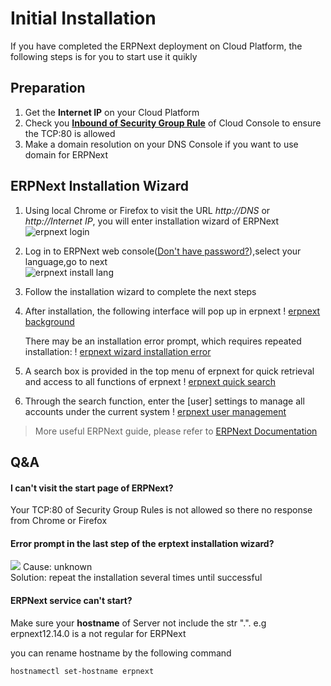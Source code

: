 # Initial Installation

If you have completed the ERPNext deployment on Cloud Platform, the following steps is for you to start use it quikly

## Preparation

1. Get the **Internet IP** on your Cloud Platform
2. Check you **[Inbound of Security Group Rule](https://support.websoft9.com/docs/faq/tech-instance.html)** of Cloud Console to ensure the TCP:80 is allowed
3. Make a domain resolution on your DNS Console if you want to use domain for ERPNext

## ERPNext Installation Wizard

1. Using local Chrome or Firefox to visit the URL *http://DNS* or *http://Internet IP*, you will enter installation wizard of ERPNext
   ![erpnext login](https://libs.websoft9.com/Websoft9/DocsPicture/en/erpnext/erpnext-login-websoft9.png)

2. Log in to ERPNext web console([Don't have password?](/stack-accounts.md#erpnext)),select your language,go to next  
   ![erpnext install lang](https://libs.websoft9.com/Websoft9/DocsPicture/en/erpnext/erpnext-installlanguage-websoft9.png)

3. Follow the installation wizard to complete the next steps

4. After installation, the following interface will pop up in erpnext
   ! [erpnext background](https://libs.websoft9.com/Websoft9/DocsPicture/en/erpnext/erpnext-ok-websoft9.png)

   There may be an installation error prompt, which requires repeated installation:
   ! [erpnext wizard installation error](https://libs.websoft9.com/Websoft9/DocsPicture/zh/erpnext/erpnext-wizarderror-websoft9.png)

5. A search box is provided in the top menu of erpnext for quick retrieval and access to all functions of erpnext
! [erpnext quick search](https://libs.websoft9.com/Websoft9/DocsPicture/en/erpnext/erpnext-usersearch-websoft9.png)

6. Through the search function, enter the [user] settings to manage all accounts under the current system
! [erpnext user management](https://libs.websoft9.com/Websoft9/DocsPicture/en/erpnext/erpnext-userlist-websoft9.png)

> More useful ERPNext guide, please refer to [ERPNext Documentation](https://erpnext.com/)

## Q&A

#### I can't visit the start page of ERPNext?

Your TCP:80 of Security Group Rules is not allowed so there no response from Chrome or Firefox

#### Error prompt in the last step of the erptext installation wizard?

![](https://libs.websoft9.com/Websoft9/DocsPicture/zh/erpnext/erpnext-wizarderror-websoft9.png)
Cause: unknown  
Solution: repeat the installation several times until successful

#### ERPNext service can't start? 

Make sure your **hostname** of Server not include the str ".". e.g erpnext12.14.0 is a not regular for ERPNext

you can rename hostname by the following command

```
hostnamectl set-hostname erpnext
```